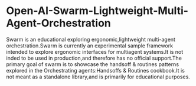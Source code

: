 # Open-AI-Swarm-Lightweight-Multi-Agent-Orchestration
Swarm is an educational exploring ergonomic,lightweight multi-agent orchestration.Swarm is currently an experimental sample framework intended to explore ergonomic interfaces for multiagent systems.It is not inded to be used in production,and therefore has no official support.The primary goal of swarm is to showcase the handsoff & routines patterns explored in the Orchestrating agents:Handsoffs & Routines cookbook.It is not meant as a standalone library,and is primarily for educational purposes.
